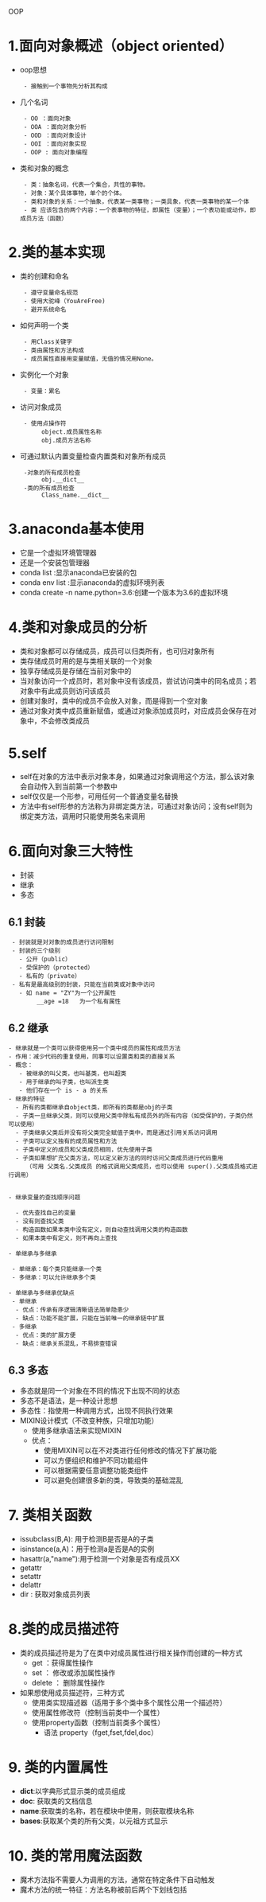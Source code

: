 OOP
# 1.面向对象概述（object oriented）
  - oop思想
  
         - 接触到一个事物先分析其构成
  - 几个名词

         - OO ：面向对象  
         - OOA ：面向对象分析
         - OOD ：面向对象设计
         - OOI ：面向对象实现
         - OOP : 面向对象编程
  - 类和对象的概念
  
         - 类：抽象名词，代表一个集合，共性的事物。
         - 对象：某个具体事物，单个的个体。
         - 类和对象的关系：一个抽象，代表某一类事物；一类具象，代表一类事物的某一个体
         - 类 应该包含的两个内容：一个表事物的特征，即属性（变量）；一个表功能或动作，即成员方法（函数）
# 2.类的基本实现
  - 类的创建和命名 
         
         - 遵守变量命名规范
         - 使用大驼峰（YouAreFree)
         - 避开系统命名
    
  - 如何声明一个类
         
         - 用Class关键字
         - 类由属性和方法构成
         - 成员属性直接用变量赋值，无值的情况用None。
  - 实例化一个对象
       
         - 变量：累名
  - 访问对象成员
         
         - 使用点操作符
              object.成员属性名称
              obj.成员方法名称
  - 可通过默认内置变量检查内置类和对象所有成员
         
         -对象的所有成员检查
              obj.__dict__
         -类的所有成员检查
              Class_name.__dict__
# 3.anaconda基本使用
  - 它是一个虚拟环境管理器
  - 还是一个安装包管理器
  - conda list :显示anaconda已安装的包
  - conda env list :显示anaconda的虚拟环境列表
  - conda create -n name.python=3.6:创建一个版本为3.6的虚拟环境
# 4.类和对象成员的分析
  - 类和对象都可以存储成员，成员可以归类所有，也可归对象所有
  - 类存储成员时用的是与类相关联的一个对象
  - 独享存储成员是存储在当前对象中的
  - 当对象访问一个成员时，若对象中没有该成员，尝试访问类中的同名成员；若对象中有此成员则访问该成员
  - 创建对象时，类中的成员不会放入对象，而是得到一个空对象
  - 通过对象对类中成员重新赋值，或通过对象添加成员时，对应成员会保存在对象中，不会修改类成员
 # 5.self
   - self在对象的方法中表示对象本身，如果通过对象调用这个方法，那么该对象会自动传入到当前第一个参数中
   - self仅仅是一个形参，可用任何一个普通变量名替换
   - 方法中有self形参的方法称为非绑定类方法，可通过对象访问；没有self则为绑定类方法，调用时只能使用类名来调用
 # 6.面向对象三大特性
   - 封装
   - 继承
   - 多态       
 ## 6.1 封装
     
     - 封装就是对对象的成员进行访问限制
     - 封装的三个级别
       - 公开（public）
       - 受保护的（protected）
       - 私有的（private）
     - 私有是最高级别的封装，只能在当前类或对象中访问
       - 如 name = "ZY"为一个公开属性
            __age =18   为一个私有属性
 ## 6.2 继承
    - 继承就是一个类可以获得使用另一个类中成员的属性和成员方法
    - 作用：减少代码的重复使用，同事可以设置类和类的直接关系
    - 概念：
       - 被继承的叫父类，也叫基类，也叫超类
       - 用于继承的叫子类，也叫派生类
       - 他们存在一个 is - a 的关系
    - 继承的特征
      - 所有的类都继承自object类，即所有的类都是obj的子类
      - 子类一旦继承父类，则可以使用父类中除私有成员外的所有内容（如受保护的，子类仍然可以使用）
      - 子类继承父类后并没有将父类完全赋值子类中，而是通过引用关系访问调用
      - 子类可以定义独有的成员属性和方法
      - 子类中定义的成员和父类成员相同，优先使用子类
      - 子类如果想扩充父类方法，可以定义新方法的同时访问父类成员进行代码重用
         （可用 父类名.父类成员 的格式调用父类成员，也可以使用 super().父类成员格式进行调用）
  
  
    - 继承变量的查找顺序问题
      
      - 优先查找自己的变量
      - 没有则查找父类
      - 构造函数如果本类中没有定义，则自动查找调用父类的构造函数
      - 如果本类中有定义，则不再向上查找
    
    - 单继承与多继承
    
     - 单继承：每个类只能继承一个类
     - 多继承：可以允许继承多个类
    
    - 单继承与多继承优缺点
     - 单继承
      - 优点：传承有序逻辑清晰语法简单隐患少
      - 缺点：功能不能扩展，只能在当前唯一的继承链中扩展
     - 多继承
      - 优点：类的扩展方便
      - 缺点：继承关系混乱，不易排查错误
 ## 6.3 多态
 
  
   - 多态就是同一个对象在不同的情况下出现不同的状态
   - 多态不是语法，是一种设计思想
   - 多态性：指使用一种调用方式，出现不同执行效果
   -  MIXIN设计模式（不改变种族，只增加功能）
       -  使用多继承语法来实现MIXIN
       - 优点：
         - 使用MIXIN可以在不对类进行任何修改的情况下扩展功能
         - 可以方便组织和维护不同功能组件
         - 可以根据需要任意调整功能类组件
         - 可以避免创建很多新的类，导致类的基础混乱
  
# 7. 类相关函数 
   - issubclass(B,A): 用于检测B是否是A的子类
   - isinstance(a,A)：用于检测a是否是A的实例
   - hasattr(a,"name"):用于检测一个对象是否有成员XX
   - getattr
   - setattr
   - delattr
   - dir :  获取对象成员列表
     
     
# 8.类的成员描述符
 
  - 类的成员描述符是为了在类中对成员属性进行相关操作而创建的一种方式
     -  get ：获得属性操作
     -  set ： 修改或添加属性操作
     -  delete ： 删除属性操作
  - 如果想使用成员描述符，三种方式
     - 使用类实现描述器（适用于多个类中多个属性公用一个描述符）
     - 使用属性修改符（控制当前类中一个属性）
     - 使用property函数（控制当前类多个属性）
         - 语法 property（fget,fset,fdel,doc）
         
# 9. 类的内置属性

 - __dict__:以字典形式显示类的成员组成
 - __doc__: 获取类的文档信息
 - __name__:获取类的名称，若在模块中使用，则获取模块名称
 - __bases__:获取某个类的所有父类，以元祖方式显示

# 10. 类的常用魔法函数

 - 魔术方法指不需要人为调用的方法，通常在特定条件下自动触发
 - 魔术方法的统一特征：方法名称被前后两个下划线包括
         